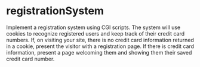 # registrationSystem

Implement a registration system using CGI scripts. 
The system will use cookies to recognize registered users and keep track of their credit card numbers. 
If, on visiting your site, there is no credit card information returned in a cookie, present the visitor with a registration page. 
If there is credit card information, present a page welcoming them and showing them their saved credit card number.
